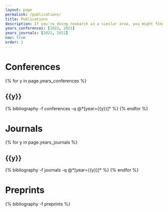 ```yaml
---
layout: page
permalink: /publications/
title: Publications
description: If you're doing research in a similar area, you might find this list of relevant conferences and deadlines helpful: <a href="https://hcorinna.github.io/fair-deadlines/?sub=AIE,CSS,MD,ML,DM,CV" target="_blank">https://hcorinna.github.io/fair-deadlines/</a>
years_conferences: [2022, 2021]
years_journals: [2022, 2021]
nav: true
order: 2
---
```

<!-- _pages/publications.md -->
<div class="publications">

<h1>Conferences</h1>
{% for y in page.years_conferences %}
  <h2 class="year">{{y}}</h2>
  {% bibliography -f conferences -q @*[year={{y}}]* %}
{% endfor %}

<h1>Journals</h1>
{% for y in page.years_journals %}
  <h2 class="year">{{y}}</h2>
  {% bibliography -f journals -q @*[year={{y}}]* %}
{% endfor %}

<h1>Preprints</h1>
{% bibliography -f preprints %}

</div>
